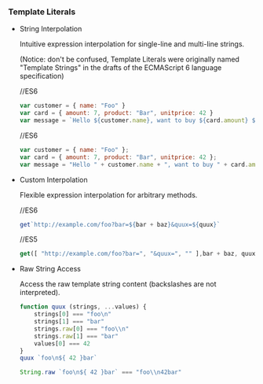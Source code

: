 ### Template Literals



 * String Interpolation
 
   Intuitive expression interpolation for single-line and multi-line strings. 
   
   (Notice: don't be confused, Template Literals were originally named "Template Strings" in the drafts of the ECMAScript 6 language specification)
   
   //ES6
	```javascript
	var customer = { name: "Foo" }
    var card = { amount: 7, product: "Bar", unitprice: 42 }
    var message = `Hello ${customer.name}, want to buy ${card.amount} ${card.product} for a total of ${card.amount * card.unitprice} bucks?`
	```
	//ES6
	```javascript
	var customer = { name: "Foo" };
    var card = { amount: 7, product: "Bar", unitprice: 42 };
    var message = "Hello " + customer.name + ", want to buy " + card.amount + card.product + " for a total of " + (card.amount * card.unitprice) + " bucks?";
	```
 * Custom Interpolation
 
	Flexible expression interpolation for arbitrary methods.
    
    //ES6
    ```javascript
    get`http://example.com/foo?bar=${bar + baz}&quux=${quux}`
    ```
    //ES5
    ```javascript
    get([ "http://example.com/foo?bar=", "&quux=", "" ],bar + baz, quux);
    ```
 * Raw String Access

	Access the raw template string content (backslashes are not interpreted).
    
    ```javascript
    function quux (strings, ...values) {
        strings[0] === "foo\n"
        strings[1] === "bar"
        strings.raw[0] === "foo\\n"
        strings.raw[1] === "bar"
        values[0] === 42
    }
    quux `foo\n${ 42 }bar`

    String.raw `foo\n${ 42 }bar` === "foo\\n42bar"
    ```

